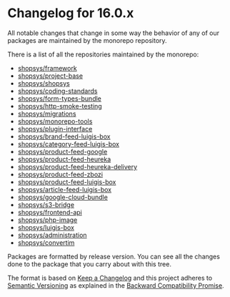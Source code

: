# Changelog for 16.0.x

All notable changes that change in some way the behavior of any of our packages are maintained by the monorepo repository.

There is a list of all the repositories maintained by the monorepo:

- [shopsys/framework](https://github.com/shopsys/framework)
- [shopsys/project-base](https://github.com/shopsys/project-base)
- [shopsys/shopsys](https://github.com/shopsys/shopsys)
- [shopsys/coding-standards](https://github.com/shopsys/coding-standards)
- [shopsys/form-types-bundle](https://github.com/shopsys/form-types-bundle)
- [shopsys/http-smoke-testing](https://github.com/shopsys/http-smoke-testing)
- [shopsys/migrations](https://github.com/shopsys/migrations)
- [shopsys/monorepo-tools](https://github.com/shopsys/monorepo-tools)
- [shopsys/plugin-interface](https://github.com/shopsys/plugin-interface)
- [shopsys/brand-feed-luigis-box](https://github.com/shopsys/brand-feed-luigis-box)
- [shopsys/category-feed-luigis-box](https://github.com/shopsys/category-feed-luigis-box)
- [shopsys/product-feed-google](https://github.com/shopsys/product-feed-google)
- [shopsys/product-feed-heureka](https://github.com/shopsys/product-feed-heureka)
- [shopsys/product-feed-heureka-delivery](https://github.com/shopsys/product-feed-heureka-delivery)
- [shopsys/product-feed-zbozi](https://github.com/shopsys/product-feed-zbozi)
- [shopsys/product-feed-luigis-box](https://github.com/shopsys/product-feed-luigis-box)
- [shopsys/article-feed-luigis-box](https://github.com/shopsys/article-feed-luigis-box)
- [shopsys/google-cloud-bundle](https://github.com/shopsys/google-cloud-bundle)
- [shopsys/s3-bridge](https://github.com/shopsys/s3-bridge)
- [shopsys/frontend-api](https://github.com/shopsys/frontend-api)
- [shopsys/php-image](https://github.com/shopsys/php-image)
- [shopsys/luigis-box](https://github.com/shopsys/luigis-box)
- [shopsys/administration](https://github.com/shopsys/administration)
- [shopsys/convertim](https://github.com/shopsys/convertim)

Packages are formatted by release version.
You can see all the changes done to the package that you carry about with this tree.

The format is based on [Keep a Changelog](http://keepachangelog.com/en/1.0.0/) and this project adheres to [Semantic Versioning](http://semver.org/spec/v2.0.0.html) as explained in the [Backward Compatibility Promise](https://docs.shopsys.com/en/latest/contributing/backward-compatibility-promise/).

<!-- Add generated changelog below this line -->
